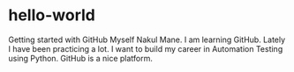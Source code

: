 # hello-world
Getting started with GitHub
Myself Nakul Mane. I am learning GitHub. Lately I have been practicing a lot. I want to build my career in Automation Testing using Python.
GitHub is a nice platform.
